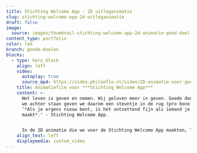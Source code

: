 ```yaml
---
title: Stichting Welcome App - 2D uitleganimatie
slug: stichting-welcome-app-2d-uitleganimatie
draft: false
image:
  source: images/thumbnail-stichting-welcome-app-2d-animatie-goed-doel-1-1.png
content_type: portfolio
color: red
branch: goede-doelen
blocks:
  - type: hero_block
    align: left
    video:
      autoplay: true
      source_mp4: https://video.philenflo.nl/video/2D-animatie-voor-goede-doelen-Stichting-Welcome-App.mp4
    title: Animatiefilm voor ***Stichting Welcome App***
    content: >-
      Het leven is geven en nemen. Wij geloven meer in geven. Goede doelen waar
      we achter staan geven we daarom een steuntje in de rug (pro bono). Want
      ‘*Als je ergens nieuw bent, is het ontzettend fijn als iemand je wegwijs
      maakt*.' - Stichting Welcome App.


      In de 2D animatie die we voor de Stichting Welcome App maakten, laten we het platform zien. Hierin kunnen nieuwkomers, locals, bedrijven en sociale initiatieven met elkaar in contact komen, vragen stellen en beantwoorden en relevantie sociale en werkgerelateerde evenementen en activiteiten vinden.
    align_text: left
    displaymedia: custom_video
---
```

